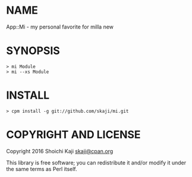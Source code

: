 # NAME

App::Mi - my personal favorite for milla new

# SYNOPSIS

    > mi Module
    > mi --xs Module

# INSTALL

    > cpm install -g git://github.com/skaji/mi.git

# COPYRIGHT AND LICENSE

Copyright 2016 Shoichi Kaji <skaji@cpan.org>

This library is free software; you can redistribute it and/or modify
it under the same terms as Perl itself.
